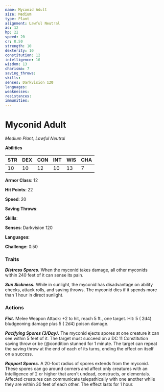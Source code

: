 ```yaml
---
name: Myconid Adult
size: Medium
type: Plant
alignment: Lawful Neutral
ac: 12
hp: 22
speed: 20
cr: 0.50
strength: 10
dexterity: 10
constitution: 12
intelligence: 10
wisdom: 13
charisma: 7
saving_throws: 
skills: 
senses: Darkvision 120
languages: 
weaknesses:
resistances:
immunities:
---
```


# Myconid Adult

*Medium Plant, Lawful Neutral*

**Abilities**

| STR | DEX | CON | INT | WIS | CHA |
| --- | --- | --- | --- | --- | --- |
| 10 | 10 | 12 | 10 | 13 | 7 |

**Armor Class**: 12

**Hit Points**: 22

**Speed**: 20

**Saving Throws**: 

**Skills**: 

**Senses**: Darkvision 120

**Languages**: 

**Challenge**: 0.50


### Traits
***Distress Spores.*** When the myconid takes damage, all other myconids within 240 feet of it can sense its pain.

***Sun Sickness.*** While in sunlight, the myconid has disadvantage on ability checks, attack rolls, and saving throws. The myconid dies if it spends more than 1 hour in direct sunlight.


### Actions
***Fist.*** Melee Weapon Attack:  +2 to hit, reach 5 ft., one target. Hit: 5 ( 2d4) bludgeoning damage plus 5 ( 2d4) poison damage.

***Pacifying Spores (3/Day).*** The myconid ejects spores at one creature it can see within 5 feet of it. The target must succeed on a DC 11 Constitution saving throw or be {@condition stunned for 1 minute. The target can repeat the saving throw at the end of each of its turns, ending the effect on itself on a success.

***Rapport Spores.*** A 20-foot radius of spores extends from the myconid. These spores can go around corners and affect only creatures with an Intelligence of 2 or higher that aren't undead, constructs, or elementals. Affected creatures can communicate telepathically with one another while they are within 30 feet of each other. The effect lasts for 1 hour.

